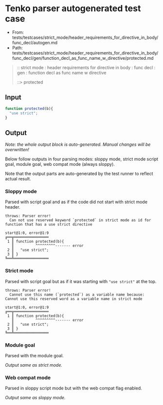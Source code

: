 # Tenko parser autogenerated test case

- From: tests/testcases/strict_mode/header_requirements_for_directive_in_body/func_decl/autogen.md
- Path: tests/testcases/strict_mode/header_requirements_for_directive_in_body/func_decl/gen/function_decl_as_func_name_w_directive/protected.md

> :: strict mode : header requirements for directive in body : func decl : gen : function decl as func name w directive
>
> ::> protected

## Input


`````js
function protected(b){ 
  "use strict"; 
}
`````

## Output

_Note: the whole output block is auto-generated. Manual changes will be overwritten!_

Below follow outputs in four parsing modes: sloppy mode, strict mode script goal, module goal, web compat mode (always sloppy).

Note that the output parts are auto-generated by the test runner to reflect actual result.

### Sloppy mode

Parsed with script goal and as if the code did not start with strict mode header.

`````
throws: Parser error!
  Can not use reserved keyword `protected` in strict mode as id for function that has a use strict directive

start@1:0, error@1:9
╔══╦════════════════
 1 ║ function protected(b){
   ║          ^^^^^^^^^------- error
 2 ║   "use strict";
 3 ║ }
╚══╩════════════════

`````

### Strict mode

Parsed with script goal but as if it was starting with `"use strict"` at the top.

`````
throws: Parser error!
  Cannot use this name (`protected`) as a variable name because: Cannot use this reserved word as a variable name in strict mode

start@1:0, error@1:9
╔══╦════════════════
 1 ║ function protected(b){
   ║          ^^^^^^^^^------- error
 2 ║   "use strict";
 3 ║ }
╚══╩════════════════

`````


### Module goal

Parsed with the module goal.

_Output same as strict mode._

### Web compat mode

Parsed in sloppy script mode but with the web compat flag enabled.

_Output same as sloppy mode._
